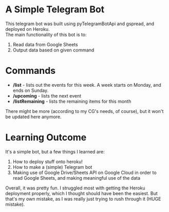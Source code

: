 # A Simple Telegram Bot
This telegram bot was built using pyTelegramBotApi and gspread, and deployed on Heroku.  
The main functionality of this bot is to:
1) Read data from Google Sheets
2) Output data based on given command

# Commands
- **/list** - lists out the events for this week. A week starts on Monday, and ends on Sunday.
- **/upcoming** - lists the next event
- **/listRemaining** - lists the remaining items for this month

There might be more (according to my CG's needs, of course), but it won't be updated here anymore.

# Learning Outcome
It's a simple bot, but a few things I learned are:
1) How to deploy stuff onto heroku!
2) How to make a (simple) Telegram bot
3) Making use of Google Drive/Sheets API on Google Cloud in order to read Google Sheets, and making meaningful use of the data

Overall, it was pretty fun. I struggled most with getting the Heroku deployment properly, which I thought should have been the easiest. But that's my own mistake, as I was really just trying to rush through it (HUGE mistake).
